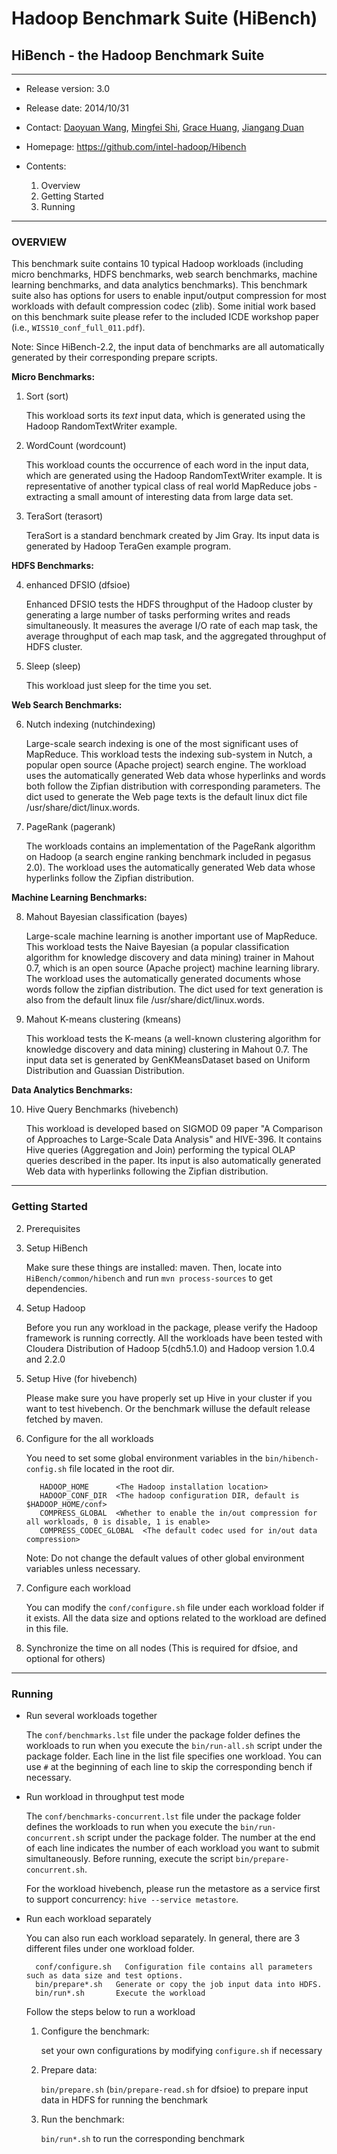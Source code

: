 # Hadoop Benchmark Suite (HiBench) #
## HiBench - the Hadoop Benchmark Suite ##

---
- Release version: 3.0
- Release date: 2014/10/31
- Contact: [Daoyuan Wang](mailto:daoyuan.wang@intel.com), [Mingfei Shi](mailto:mingfei.shi@intel.com), [Grace Huang](mailto:jie.huang@intel.com), [Jiangang Duan](mailto:jiangang.duan@intel.com) 
- Homepage: https://github.com/intel-hadoop/Hibench

- Contents:
    1. Overview
    2. Getting Started
    3. Running

---
### OVERVIEW ###

This benchmark suite contains 10 typical Hadoop workloads (including micro benchmarks, HDFS benchmarks, web search benchmarks, machine learning benchmarks, and data analytics benchmarks). This benchmark suite also has options for users to enable input/output compression for most workloads with default compression codec (zlib). Some initial work based on this benchmark suite please refer to the included ICDE workshop paper (i.e., `WISS10_conf_full_011.pdf`).

Note: Since HiBench-2.2, the input data of benchmarks are all automatically generated by their corresponding prepare scripts.

  **Micro Benchmarks:**

1. Sort (sort)

    This workload sorts its *text* input data, which is generated using the Hadoop RandomTextWriter example.

2. WordCount (wordcount)

    This workload counts the occurrence of each word in the input data, which are generated using the Hadoop RandomTextWriter example. It is representative of another typical class of real world MapReduce jobs - extracting a small amount of interesting data from large data set.

3. TeraSort (terasort)

    TeraSort is a standard benchmark created by Jim Gray. Its input data is generated by Hadoop TeraGen example program.

  **HDFS Benchmarks:**

4. enhanced DFSIO (dfsioe)

    Enhanced DFSIO tests the HDFS throughput of the Hadoop cluster by generating a large number of tasks performing writes and reads simultaneously. It measures the average I/O rate of each map task, the average throughput of each map task, and the aggregated throughput of HDFS cluster.

5. Sleep (sleep)

    This workload just sleep for the time you set.

  **Web Search Benchmarks:**

6. Nutch indexing (nutchindexing)

    Large-scale search indexing is one of the most significant uses of MapReduce. This workload tests the indexing sub-system in Nutch, a popular open source (Apache project) search engine. The workload uses the automatically generated Web data whose hyperlinks and words both follow the Zipfian distribution with corresponding parameters. The dict used to generate the Web page texts is the default linux dict file /usr/share/dict/linux.words.

7. PageRank (pagerank)

    The workloads contains an implementation of the PageRank algorithm on Hadoop (a search engine ranking benchmark included in pegasus 2.0). The workload uses the automatically generated Web data whose hyperlinks follow the Zipfian distribution.

  **Machine Learning Benchmarks:**

8. Mahout Bayesian classification (bayes)

    Large-scale machine learning is another important use of MapReduce. This workload tests the Naive Bayesian (a popular classification algorithm for knowledge discovery and data mining) trainer in Mahout 0.7, which is an open source (Apache project) machine learning library. The workload uses the automatically generated documents whose words follow the zipfian distribution. The dict used for text generation is also from the default linux file /usr/share/dict/linux.words.

9. Mahout K-means clustering (kmeans)
    
    This workload tests the K-means (a well-known clustering algorithm for knowledge discovery and data mining) clustering in Mahout 0.7. The input data set is generated by GenKMeansDataset based on Uniform Distribution and Guassian Distribution.

  **Data Analytics Benchmarks:**

10. Hive Query Benchmarks (hivebench)

    This workload is developed based on SIGMOD 09 paper "A Comparison of Approaches to Large-Scale Data Analysis" and HIVE-396. It contains Hive queries (Aggregation and Join) performing the typical OLAP queries described in the paper. Its input is also automatically generated Web data with hyperlinks following the Zipfian distribution.

---
### Getting Started ###

2. Prerequisites 

  1. Setup HiBench

      Make sure these things are installed: maven. Then, locate into `HiBench/common/hibench` and run `mvn process-sources` to get dependencies.

  2. Setup Hadoop

      Before you run any workload in the package, please verify the Hadoop framework is running correctly. All the workloads have been tested with Cloudera Distribution of Hadoop 5(cdh5.1.0) and Hadoop version 1.0.4 and 2.2.0

  3. Setup Hive (for hivebench)
    
      Please make sure you have properly set up Hive in your cluster if you want to test hivebench. Or the benchmark willuse the default release fetched by maven.

2. Configure for the all workloads

    You need to set some global environment variables in the `bin/hibench-config.sh` file located in the root dir.

          HADOOP_HOME      <The Hadoop installation location>
          HADOOP_CONF_DIR  <The hadoop configuration DIR, default is $HADOOP_HOME/conf>
          COMPRESS_GLOBAL  <Whether to enable the in/out compression for all workloads, 0 is disable, 1 is enable>
          COMPRESS_CODEC_GLOBAL  <The default codec used for in/out data compression>

    Note: Do not change the default values of other global environment variables unless necessary.

3. Configure each workload

    You can modify the `conf/configure.sh` file under each workload folder if it exists. All the data size and options related to the workload are defined in this file. 

4. Synchronize the time on all nodes (This is required for dfsioe, and optional for others)

---
### Running ###

- Run several workloads together

  The `conf/benchmarks.lst` file under the package folder defines the workloads to run when you execute the `bin/run-all.sh` script under the package folder. Each line in the list file specifies one workload. You can use `#` at the beginning of each line to skip the corresponding bench if necessary. 

- Run workload in throughput test mode

  The `conf/benchmarks-concurrent.lst` file under the package folder defines the workloads to run when you execute the `bin/run-concurrent.sh` script under the package folder. The number at the end of each line indicates the number of each workload you want to submit simultaneously. Before running, execute the script `bin/prepare-concurrent.sh`.

  For the workload hivebench, please run the metastore as a service first to support concurrency: `hive --service metastore`.

- Run each workload separately

  You can also run each workload separately. In general, there are 3 different files under one workload folder.

        conf/configure.sh	Configuration file contains all parameters such as data size and test options.
        bin/prepare*.sh   Generate or copy the job input data into HDFS.
        bin/run*.sh       Execute the workload

  Follow the steps below to run a workload

  1. Configure the benchmark: 
      
      set your own configurations by modifying `configure.sh` if necessary
  2. Prepare data: 
      
      `bin/prepare.sh` (`bin/prepare-read.sh` for dfsioe) to prepare input data in HDFS for running the benchmark
  3. Run the benchmark:
      
      `bin/run*.sh` to run the corresponding benchmark


